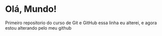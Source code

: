 # Olá, Mundo!
 Primeiro repositorio do curso de Git e GitHub
essa linha eu alterei, e agora estou alterando pelo meu github

